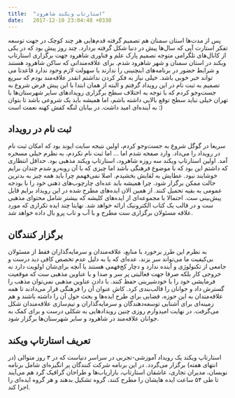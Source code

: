 ```yaml
---
title:  "استارتاپ ویکند شاهرود"
date:   2017-12-10 23:04:48 +0330
---
```



پس از مدت‌ها استان سمنان هم تصمیم گرفته قدم‌هایی هر چند کوچک در جهت توسعه تفکر استارت آپی که سال‌ها پیش در دنیا شکل گرفته بردارد. چند روز پیش بود که در یکی از کانال‌های تلگرامی متوجه تصمیم پارک علم و فناوری شاهرود جهت برگزاری استارتاپ ویکند در استان سمنان و شهر شاهرود شدم.
برای علاقه‌مندانی که ساکن شاهرود هستند و شرایط حضور در برنامه‌های اینچنینی را ندارند یا سهولت لازم وجود ندارد قاعدتا می تواند خبر خوبی باشد. خیلی نیاز به فکر کردن نداشتم انقدر علاقه‌مند بودم که سریع تصمیم به ثبت نام در این رویداد گرفتم و البته از همان ابتدا با این پیش فرض شروع به جست‌و‌جو کردم که با توجه به اختلاف سطح برگزاری رویدادهای سایر شهرستان‌ها با تهران خیلی نباید سطح توقع بالایی داشته باشم، اما همیشه باید یک شروعی باشد تا بتوان به آینده‌ای امید داشت. در بیابان لنگه کفش کهنه نعمت است :)


##  ثبت نام در رویداد


سریعا در گوگل شروع به جست‌و‌جو کردم، اولین نتیجه سایت ایوند بود که امکان ثبت نام در رویداد را می‌داد. وارد صفحه شدم اما ...
اما ثبت نام نکردم، به نظرم خیلی مسخره آمد. اولین استارتاپ ویکند سه روزه شاهرود، استارتاپ ویکند مذهبی بود. حداقل انتظاری که داشتم این بود که با موضوع فرهنگی باشد اما چیزی که با آن روبه‌رو شدم چندان برایم خوشایند نبود. عطایش به لقایش بخشیدم.
اصلا نمی‌فهمم چرا باید همه چیز به بدترین حالت ممکن برگزار شود. چرا همیشه باید عده‌ای چارچوب‌های ذهنی خود را با بودجه عمومی به بقیه تحمیل کنند. از همین الان ایده‌های مطرح شده در این رویداد برایم قابل پیش‌بینی ست. احتمالا با مجموعه‌ای از ایده‌های کلیشه که بیشتر شامل محتوای مذهبی ست و در قالب یک کتاب الکترونیک ارائه خواهد شد. نهایتا چند ایده تکراری که مورد علاقه مسئولان برگزاری ست مطرح و با آب و تاب پرو بال داده خواهد شد.


##  برگزار کنندگان


به نظرم این طرز برخورد با منابع، علاقه‌مندان و سرمایه‌گذاران فقط از مسئولان بی‌کیفیت ما می‌تواند سر بزند. عده‌ای که یا به دلیل عدم تخصص کافی دید درست و جامعی از تکنولوژی و آینده ندارد و دچار کج‌فهمی هستند  یا آنچه برای‌شان اولویت دارد نه خروجی کار بلکه صرفا جهت فعالیتی پر سر و صدا و با عناوین مذهبی ست که موقعیت فرمایشی خود را با خودشیرینی حفظ کنند.
با دادن عناوین مذهبی نمی‌توان مذهب را گسترش داد و جوانان را قالب‌بندی کرد. کاش عنوان آن را فرهنگی قرار می‌دادند تا همه علاقه‌مندان به این حوزه، فضایی برای طرح ایده‌ها و بحث حول آن را داشته باشند و هم زمینه‌ای برای آشنایی توسعه‌دهندگان و سرمایه‌گذاران و تیم‌سازی علاقه‌مندان شکل می‌گرفت.
در نهایت امیدوارم روزی چنین رویدادهایی به شکلی درست و برای کمک به جوانان علاقه‌مند در شاهرود و سایر شهرستان‌ها برگزار شود. 


##  تعریف استارتاپ ویکند


استارتاپ ویکند یک رویداد آموزشی-تجربی در سراسر دنیاست که در ۳ روز متوالی (در انتهای هفته) بر‌گزار می‌گردد. در این برنامه شرکت کنندگان پر انگیزه‌ای شامل برنامه نویسان، مدیران تجاری، عاشقان استارتاپ، بازاریاب‌ها و طراحان گرافیک گرد هم می‌آیند تا طی ۵۴ ساعت ایده هایشان را مطرح کنند، گروه تشکیل بدهند و هر گروه ایده‌ای را اجرا کند.
